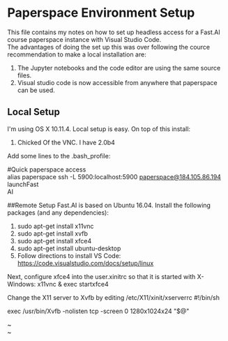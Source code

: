 Paperspace Environment Setup
======

This file contains my notes on how to set up headless access for a Fast.AI course paperspace instance with Visual Studio Code.  
The advantages of doing the set up this was over following the cource recommendation to make a local installation are:
  1) The Jupyter notebooks and the code editor are using the same source files.
  2) Visual studio code is now accessible from anywhere that paperspace can be used.
  
## Local Setup
I'm using OS X 10.11.4.  Local setup is easy. On top of this install:
  1. Chicked Of the VNC.  I have 2.0b4 

Add some lines to the .bash_profile:

#Quick paperspace access  
alias paperspace ssh -L 5900:localhost:5900 paperspace@184.105.86.194 launchFast  
AI



##Remote Setup
Fast.AI is based on Ubuntu 16.04.  Install the following packages (and any dependencies):
1. sudo apt-get install x11vnc
2. sudo apt-get install xvfb
3. sudo apt-get install xfce4
4. sudo apt-get install ubuntu-desktop
5. Follow directions to install VS Code: https://code.visualstudio.com/docs/setup/linux

Next, configure xfce4 into the user.xinitrc so that it is started with X-Windows:
x11vnc &
exec startxfce4


Change the X11 server to Xvfb by editing /etc/X11/xinit/xserverrc
#!/bin/sh

exec /usr/bin/Xvfb -nolisten tcp -screen 0 1280x1024x24 "$@"



~                                                                               
~                                      
